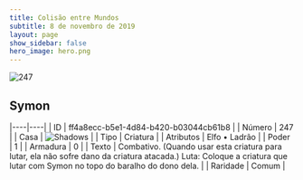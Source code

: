 ```yaml
---
title: Colisão entre Mundos
subtitle: 8 de novembro de 2019
layout: page
show_sidebar: false
hero_image: hero.png
---
```


![247](https://cdn.keyforgegame.com/media/card_front/pt/452_247_4CHFGP6MRJ4_pt.png)

## Symon

|----|----|
| ID | ff4a8ecc-b5e1-4d84-b420-b03044cb61b8 |
| Número | 247 |
| Casa | ![Shadows](https://archonarcana.com/images/thumb/e/ee/Shadows.png/22px-Shadows.png "Sombras") |
| Tipo | Criatura |
| Atributos | Elfo • Ladrão |
| Poder | 1 |
| Armadura | 0 |
| Texto | Combativo. (Quando usar esta criatura para lutar, ela não sofre dano da criatura atacada.) Luta: Coloque a criatura que lutar com Symon no topo do baralho do dono dela. |
| Raridade | Comum |
